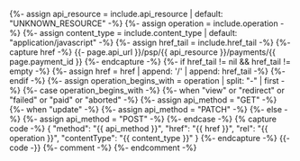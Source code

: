 {%- assign api_resource = include.api_resource  | default: "UNKNOWN_RESOURCE" -%}
{%- assign operation = include.operation -%}
{%- assign content_type = include.content_type | default: "application/javascript" -%}
{%- assign href_tail = include.href_tail -%}
{%- capture href -%}
{{- page.api_url }}/psp/{{ api_resource }}/payments/{{ page.payment_id }}
{%- endcapture -%}
{%- if href_tail != nil && href_tail != empty -%}
    {%- assign href = href | append: '/' | append: href_tail -%}
{%- endif -%}
{%- assign operation_begins_with = operation | split: "-" | first -%}
{%- case operation_begins_with -%}
    {%- when "view" or "redirect" or "failed" or "paid" or "aborted" -%}
        {%- assign api_method = "GET" -%}
    {%- when "update" -%}
        {%- assign api_method = "PATCH" -%}
    {%- else -%}
        {%- assign api_method = "POST" -%}
{%- endcase -%}
{% capture code -%}
        {
            "method": "{{ api_method }}",
            "href": "{{ href }}",
            "rel": "{{ operation }}",
            "contentType": "{{ content_type }}"
        }
{%- endcapture -%}
{{- code -}}
{%- comment -%}
{%- endcomment -%}
